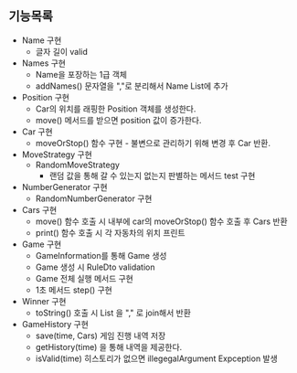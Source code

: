## 기능목록

- Name 구현
    - 글자 길이 valid
- Names 구현
    - Name을 포장하는 1급 객체
    - addNames() 문자열을 ","로 분리해서 Name List에 추가
- Position 구현
    - Car의 위치를 래핑한 Position 객체를 생성한다.
    - move() 메서드를 받으면 position 값이 증가한다.
- Car 구현
    - moveOrStop() 함수 구현 - 불변으로 관리하기 위해 변경 후 Car 반환.
- MoveStrategy 구현
    - RandomMoveStrategy
        - 랜덤 값을 통해 갈 수 있는지 없는지 판별하는 메서드 test 구현
- NumberGenerator 구현
    - RandomNumberGenerator 구현
- Cars 구현
    - move() 함수 호출 시 내부에 car의 moveOrStop() 함수 호출 후 Cars 반환
    - print() 함수 호출 시 각 자동차의 위치 프린트
- Game 구현
    - GameInformation를 통해 Game 생성
    - Game 생성 시 RuleDto validation
    - Game 전체 실행 메서드 구현
    - 1초 메서드 step() 구현
- Winner 구현
    - toString() 호출 시 List<Name> 을 "," 로 join해서 반환
- GameHistory 구현
    - save(time, Cars) 게임 진행 내역 저장
    - getHistory(time) 을 통해 내역을 제공한다.
    - isValid(time) 히스토리가 없으면 illegegalArgument Expception 발생